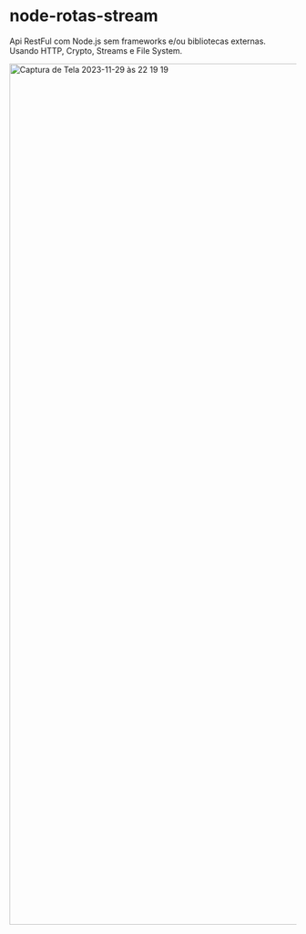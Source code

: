 # node-rotas-stream

Api RestFul com Node.js sem frameworks e/ou bibliotecas externas. Usando HTTP, Crypto, Streams e File System. 

<img width="1512" alt="Captura de Tela 2023-11-29 às 22 19 19" src="https://github.com/marceloabbadia/node-rotas-stream/assets/112344339/69a128d5-2403-4337-ba35-b2ba84a868e6">
